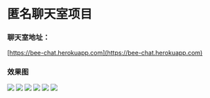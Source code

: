 # 匿名聊天室项目

### 聊天室地址：

[https://bee-chat.herokuapp.com](https://bee-chat.herokuapp.com)

### 效果图
![](https://chenyueqin1010.github.io/bee-chat/server/demo/1.png)
![](https://chenyueqin1010.github.io/bee-chat/server/demo/2.png)
![](https://chenyueqin1010.github.io/bee-chat/server/demo/3.png)
![](https://chenyueqin1010.github.io/bee-chat/server/demo/4.png)
![](https://chenyueqin1010.github.io/bee-chat/server/demo/5.png)
![](https://chenyueqin1010.github.io/bee-chat/server/demo/6.png)
